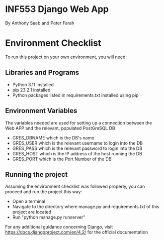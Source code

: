 # INF553 Django Web App
By Anthony Saab and Peter Farah

# Environment Checklist
To run this project on your own environment, you will need:

## Libraries and Programs
- Python 3.11 installed
- pip 23.2.1 installed
- Python packages listed in requirements.txt installed using pip

## Environment Variables 
The variables needed are used for setting up a connection between the Web APP and the relevant, populated PostGreSQL DB
- GRES_DBNAME which is the DB's name
- GRES_USER which is the relevant username to login into the DB
- GRES_PASS which is the relevant password to login into the DB
- GRES_HOST which is the IP address of the host running the DB
- GRES_PORT which is the Port Number of the DB

## Running the project
Assuming the environment checklist was followed properly, you can proceed and run the project this way:
- Open a terminal
- Navigate to the directory where manage.py and requirements.txt of this project are located
- Run "python manage.py runserver"

For any additional guidance concerning Django, visit https://docs.djangoproject.com/en/4.2/ for the official documentation
